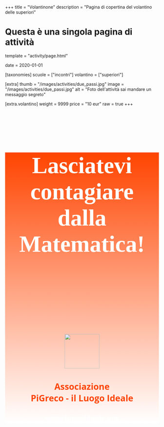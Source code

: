 +++
title = "Volantinone"
description = "Pagina di copertina del volantino delle superiori"

# Questa è una singola pagina di attività
template = "activity/page.html"

date = 2020-01-01

[taxonomies]
scuole = ["incontri"]
volantino = ["superiori"]

[extra]
thumb = "/images/activities/due_passi.jpg"
image = "/images/activities/due_passi.jpg"
alt = "Foto dell'attività sai mandare un messaggio segreto"

[extra.volantino]
weight = 9999
price = "10 eur"
raw = true
+++

<link rel="preconnect" href="https://fonts.gstatic.com">
<link href="https://fonts.googleapis.com/css2?family=Open+Sans:wght@700&family=Pangolin&display=swap" rel="stylesheet">

<section class="page" style="background-image: linear-gradient(to bottom, #ff4400, white); text-align: center;">
<h1 style="color: white; font-family: 'Pangolin', cursive; font-size: 2cm; text-align: center; margin-top: 4cm;">Lasciatevi<br>contagiare dalla</br>Matematica!</h1>
<img src="/images/logo.png" style="width: 3cm; margin-top: 5cm;">
<h2 style="font-family: 'Open Sans', sans-serif; color: #ff4400; font-size: 0.75cm;">Associazione<br>PiGreco - il Luogo Ideale</h2>
<h3 style="font-family: 'Open Sans', sans-serif; color: #ffffff; font-size: 0.6cm;">www.luogoideale.org</h3>

</section>
